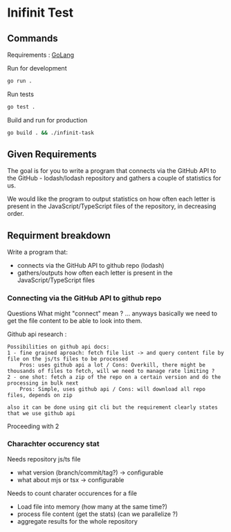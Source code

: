 # Inifinit Test

## Commands

Requirements : [GoLang](https://go.dev/)

Run for development
```sh
go run .
```

Run tests
```sh
go test .
```

Build and run for production
```sh
go build . && ./infinit-task
```

## Given Requirements

The goal is for you to write a program that connects via the GitHub API to the GitHub - lodash/lodash repository and gathers a couple of statistics for us.

We would like the program to output statistics on how often each letter is present in the JavaScript/TypeScript files of the repository, in decreasing order.

## Requirment breakdown

Write a program that:
- connects via the GitHub API to github repo (lodash)
- gathers/outputs how often each letter is present in the JavaScript/TypeScript files

### Connecting via the GitHub API to github repo 

Questions
What might "connect" mean ? ... anyways basically we need to get the file content to be able to look into them.

Github api research :

```
Possibilities on github api docs:
1 - fine grained aproach: fetch file list -> and query content file by file on the js/ts files to be processed
    Pros: uses github api a lot / Cons: Overkill, there might be thousands of files to fetch, will we need to manage rate limiting ?  
2 - one shot: fetch a zip of the repo on a certain version and do the processing in bulk next 
    Pros: Simple, uses github api / Cons: will download all repo files, depends on zip

also it can be done using git cli but the requirement clearly states that we use github api

```

Proceeding with 2

### Charachter occurency stat

Needs repository js/ts file
- what version (branch/commit/tag?) -> configurable
- what about mjs or tsx -> configurable

Needs to count charater occurences for a file
- Load file into memory (how many at the same time?)
- process file content (get the stats) (can we parallelize ?)
- aggregate results for the whole repository


